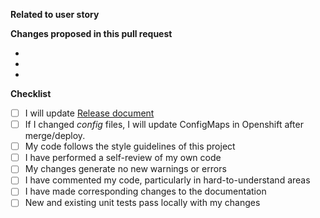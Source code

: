 **Related to user story**

<!-- Please paste url of Jira task here -->

**Changes proposed in this pull request**

<!-- Please describe key changes here -->

 -
 -
 -

**Checklist**

<!-- Please check if you pass this requirements before opening Pull Request -->

 - [ ] I will update [Release document](https://confluence.axa.com/confluence/display/myAXA/Releasemanagement)
 - [ ] If I changed *config* files, I will update ConfigMaps in Openshift after merge/deploy.
 - [ ] My code follows the style guidelines of this project
 - [ ] I have performed a self-review of my own code
 - [ ] My changes generate no new warnings or errors
 - [ ] I have commented my code, particularly in hard-to-understand areas
 - [ ] I have made corresponding changes to the documentation
 - [ ] New and existing unit tests pass locally with my changes
